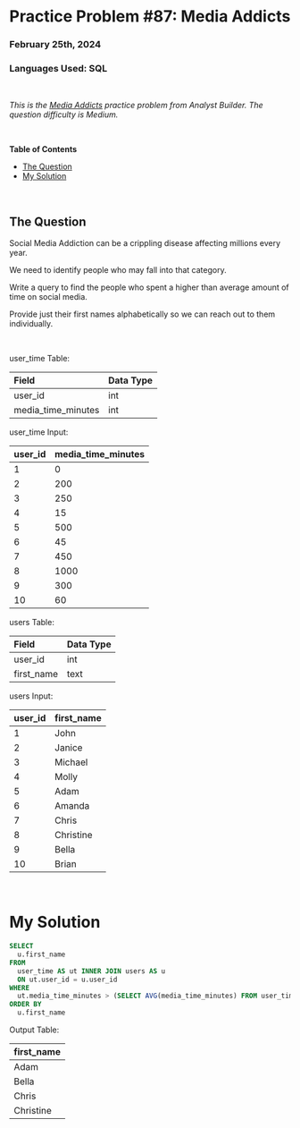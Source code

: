 # **Practice Problem #87: Media Addicts**
### February 25th, 2024
### Languages Used: SQL

<br>

*This is the [Media Addicts](https://www.analystbuilder.com/questions/media-addicts-deISZ) practice problem from Analyst Builder. The question difficulty is Medium.*

<br>

**Table of Contents**

-   [The Question](#the-question)
-   [My Solution](#my-solution)
  
<br>

## The Question

Social Media Addiction can be a crippling disease affecting millions every year.

We need to identify people who may fall into that category.

Write a query to find the people who spent a higher than average amount of time on social media.

Provide just their first names alphabetically so we can reach out to them individually.

<br>

user_time Table:

| Field              | Data Type |
| :----------------- | :-------- |
| user_id            | int       |
| media_time_minutes | int       |

user_time Input:

| user_id | media_time_minutes |
| :------ | :----------------- |
| 1       | 0                  |
| 2       | 200                |
| 3       | 250                |
| 4       | 15                 |
| 5       | 500                |
| 6       | 45                 |
| 7       | 450                |
| 8       | 1000               |
| 9       | 300                |
| 10      | 60                 |

users Table:

| Field      | Data Type |
| :--------- | :-------- |
| user_id    | int       |
| first_name | text      |

users Input:

| user_id | first_name |
| :------ | :--------- |
| 1       | John       |
| 2       | Janice     |
| 3       | Michael    |
| 4       | Molly      |
| 5       | Adam       |
| 6       | Amanda     |
| 7       | Chris      |
| 8       | Christine  |
| 9       | Bella      |
| 10      | Brian      |

<br>

# My Solution

``` SQL
SELECT 
  u.first_name
FROM 
  user_time AS ut INNER JOIN users AS u
  ON ut.user_id = u.user_id
WHERE
  ut.media_time_minutes > (SELECT AVG(media_time_minutes) FROM user_time)
ORDER BY
  u.first_name
```

Output Table:

| first_name |
| :--------- |
| Adam       |
| Bella      |
| Chris      |
| Christine  |
